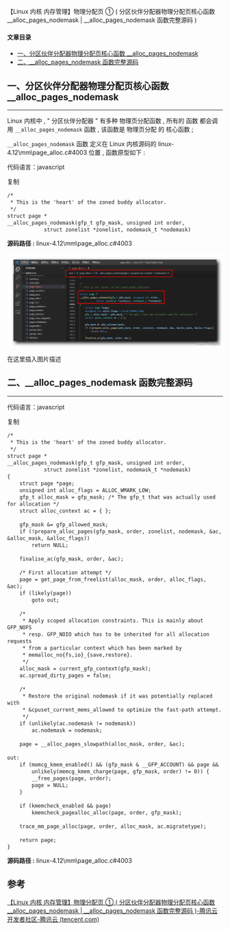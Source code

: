【Linux 内核 内存管理】物理分配页 ① ( 分区伙伴分配器物理分配页核心函数 __alloc_pages_nodemask | __alloc_pages_nodemask 函数完整源码 )

#### 文章目录

-   [一、分区伙伴分配器物理分配页核心函数 \_\_alloc\_pages\_nodemask](https://cloud.tencent.com/developer?from_column=20421&from=20421)
-   [二、\_\_alloc\_pages\_nodemask 函数完整源码](https://cloud.tencent.com/developer?from_column=20421&from=20421)

## 一、分区伙伴分配器物理分配页核心函数 \_\_alloc\_pages\_nodemask

* * *

Linux 内核中 , " 分区伙伴分配器 " 有多种 物理页分配函数 , 所有的 函数 都会调用 `__alloc_pages_nodemask` 函数 , 该函数是 物理页分配 的 核心函数 ;

`__alloc_pages_nodemask` 函数 定义在 Linux 内核源码的 linux-4.12\\mm\\page\_alloc.c#4003 位置 , 函数原型如下 :

代码语言：javascript

复制

    /*
     * This is the 'heart' of the zoned buddy allocator.
     */
    struct page *
    __alloc_pages_nodemask(gfp_t gfp_mask, unsigned int order,
    			struct zonelist *zonelist, nodemask_t *nodemask)

**源码路径 :** linux-4.12\\mm\\page\_alloc.c#4003

![在这里插入图片描述](image/a53f9da4b50fd5008c5ae2a0b11f5abf.png)

在这里插入图片描述

## 二、\_\_alloc\_pages\_nodemask 函数完整源码

* * *

代码语言：javascript

复制

    /*
     * This is the 'heart' of the zoned buddy allocator.
     */
    struct page *
    __alloc_pages_nodemask(gfp_t gfp_mask, unsigned int order,
    			struct zonelist *zonelist, nodemask_t *nodemask)
    {
    	struct page *page;
    	unsigned int alloc_flags = ALLOC_WMARK_LOW;
    	gfp_t alloc_mask = gfp_mask; /* The gfp_t that was actually used for allocation */
    	struct alloc_context ac = { };
    
    	gfp_mask &= gfp_allowed_mask;
    	if (!prepare_alloc_pages(gfp_mask, order, zonelist, nodemask, &ac, &alloc_mask, &alloc_flags))
    		return NULL;
    
    	finalise_ac(gfp_mask, order, &ac);
    
    	/* First allocation attempt */
    	page = get_page_from_freelist(alloc_mask, order, alloc_flags, &ac);
    	if (likely(page))
    		goto out;
    
    	/*
    	 * Apply scoped allocation constraints. This is mainly about GFP_NOFS
    	 * resp. GFP_NOIO which has to be inherited for all allocation requests
    	 * from a particular context which has been marked by
    	 * memalloc_no{fs,io}_{save,restore}.
    	 */
    	alloc_mask = current_gfp_context(gfp_mask);
    	ac.spread_dirty_pages = false;
    
    	/*
    	 * Restore the original nodemask if it was potentially replaced with
    	 * &cpuset_current_mems_allowed to optimize the fast-path attempt.
    	 */
    	if (unlikely(ac.nodemask != nodemask))
    		ac.nodemask = nodemask;
    
    	page = __alloc_pages_slowpath(alloc_mask, order, &ac);
    
    out:
    	if (memcg_kmem_enabled() && (gfp_mask & __GFP_ACCOUNT) && page &&
    	    unlikely(memcg_kmem_charge(page, gfp_mask, order) != 0)) {
    		__free_pages(page, order);
    		page = NULL;
    	}
    
    	if (kmemcheck_enabled && page)
    		kmemcheck_pagealloc_alloc(page, order, gfp_mask);
    
    	trace_mm_page_alloc(page, order, alloc_mask, ac.migratetype);
    
    	return page;
    }

**源码路径 :** linux-4.12\\mm\\page\_alloc.c#4003

## 参考

[【Linux 内核 内存管理】物理分配页 ① ( 分区伙伴分配器物理分配页核心函数 __alloc_pages_nodemask | __alloc_pages_nodemask 函数完整源码 )-腾讯云开发者社区-腾讯云 (tencent.com)](https://cloud.tencent.com/developer/article/2253549)